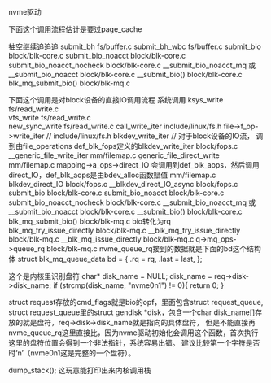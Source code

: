 nvme驱动

下面这个调用流程估计是要过page_cache

抽空继续追追追
submit_bh      fs/buffer.c
    submit_bh_wbc      fs/buffer.c
        submit_bio      block/blk-core.c
            submit_bio_noacct    block/blk-core.c
                submit_bio_noacct_nocheck     block/blk-core.c
                    __submit_bio_noacct_mq  或  __submit_bio_noacct   block/blk-core.c
                        __submit_bio()               block/blk-core.c
                            blk_mq_submit_bio()      block/blk-mq.c

下面这个调用是对block设备的直接IO调用流程
系统调用
ksys_write                                                                                          fs/read_write.c  
    vfs_write                                                                                       fs/read_write.c            
        new_sync_write                                                                              fs/read_write.c
            call_write_iter                                                                         include/linux/fs.h
                file->f_op->write_iter  //                                                          include/linux/fs.h
                    blkdev_write_iter      //   对于block设备的IO流， 调到由file_operations def_blk_fops定义的blkdev_write_iter   block/fops.c
                    __generic_file_write_iter                                                       mm/filemap.c
                        generic_file_direct_write                                                   mm/filemap.c
                            mapping->a_ops->direct_IO    会调用到def_blk_aops，然后调用direct_IO，def_blk_aops是由bdev_alloc函数赋值  mm/filemap.c
                                blkdev_direct_IO                                                        block/fops.c
                                    __blkdev_direct_IO_async                                            block/fops.c
                                        submit_bio                                                      block/blk-core.c
                                            submit_bio_noacct    block/blk-core.c
                                                submit_bio_noacct_nocheck                               block/blk-core.c
                                                    __submit_bio_noacct_mq  或  __submit_bio_noacct     block/blk-core.c
                                                        __submit_bio()                                  block/blk-core.c
                                                            blk_mq_submit_bio()                         block/blk-mq.c
                                                            bio转化为rq    
                                                                blk_mq_try_issue_directly               block/blk-mq.c
                                                                    __blk_mq_try_issue_directly         block/blk-mq.c
                                                                        __blk_mq_issue_directly         block/blk-mq.c
                                                                            q->mq_ops->queue_rq         block/blk-mq.c
    nvme_queue_rq接到的数据就是下面的bd这个结构体
    struct blk_mq_queue_data bd = {
		.rq = rq,
		.last = last,
	};


这个是内核里识别盘符
    char* disk_name = NULL;
    disk_name = req->disk->disk_name;
    if (strcmp(disk_name, "nvme0n1") != 0){
        return 0;
    }

struct request存放的cmd_flags就是bio的opf，里面包含struct request_queue,
    struct request_queue里的struct gendisk	*disk，包含一个char disk_name[]存放的就是盘符，req->disk->disk_name就是指向的具体盘符，
    但是不能直接再nvme_queue_rq这里直接比，因为nvme驱动初始化会调用这个函数，首次执行这里的盘符位置会得到一个非法指针，系统容易出错。
    建议比较第一个字符是否时‘n’（nvme0n1这是完整的一个盘符）。


dump_stack();  这玩意能打印出来内核调用栈


